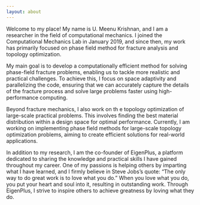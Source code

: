 ```yaml
---
layout: about
---
```

Welcome to my place! My name is U. Meenu Krishnan, and I am a researcher in the field of computational mechanics. I joined the Computational Mechanics Lab in January 2019, and since then, my work has primarily focused on phase field method for fracture analysis and topology optimization.

My main goal is to develop a computationally efficient method for solving phase-field fracture problems, enabling us to tackle more realistic and practical challenges. To achieve this, I focus on space adaptivity and parallelizing the code, ensuring that we can accurately capture the details of the fracture process and solve large problems faster using high-performance computing.

Beyond fracture mechanics, I also work on th
e topology optimization of large-scale practical problems. This involves finding the best material distribution within a design space for optimal performance. Currently, I am working on implementing phase field methods for large-scale topology optimization problems, aiming to create efficient solutions for real-world applications.

In addition to my research, I am the co-founder of EigenPlus, a platform dedicated to sharing the knowledge and practical skills I have gained throughout my career. One of my passions is helping others by imparting what I have learned, and I firmly believe in Steve Jobs’s quote: “The only way to do great work is to love what you do.” When you love what you do, you put your heart and soul into it, resulting in outstanding work. Through EigenPlus, I strive to inspire others to achieve greatness by loving what they do.


